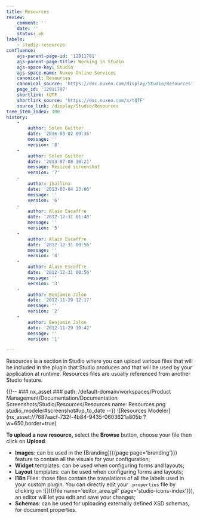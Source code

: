 ```yaml
---
title: Resources
review:
    comment: ''
    date: ''
    status: ok
labels:
    - studio-resources
confluence:
    ajs-parent-page-id: '12911781'
    ajs-parent-page-title: Working in Studio
    ajs-space-key: Studio
    ajs-space-name: Nuxeo Online Services
    canonical: Resources
    canonical_source: 'https://doc.nuxeo.com/display/Studio/Resources'
    page_id: '12911797'
    shortlink: tQTF
    shortlink_source: 'https://doc.nuxeo.com/x/tQTF'
    source_link: /display/Studio/Resources
tree_item_index: 100
history:
    -
        author: Solen Guitter
        date: '2016-03-02 09:35'
        message: ''
        version: '8'
    -
        author: Solen Guitter
        date: '2013-07-08 10:21'
        message: Resized screenshot
        version: '7'
    -
        author: jballina
        date: '2013-03-04 23:06'
        message: ''
        version: '6'
    -
        author: Alain Escaffre
        date: '2012-12-31 01:48'
        message: ''
        version: '5'
    -
        author: Alain Escaffre
        date: '2012-12-31 00:56'
        message: ''
        version: '4'
    -
        author: Alain Escaffre
        date: '2012-12-31 00:56'
        message: ''
        version: '3'
    -
        author: Benjamin Jalon
        date: '2012-11-29 12:17'
        message: ''
        version: '2'
    -
        author: Benjamin Jalon
        date: '2012-11-29 10:42'
        message: ''
        version: '1'

---
```

Resources is a section in Studio where you can upload various files that will be included in the plugin that Studio produces and that will be used by your application at runtime. Resources files are usually referenced from another Studio feature.

{{!--     ### nx_asset ###
    path: /default-domain/workspaces/Product Management/Documentation/Documentation Screenshots/Studio/Resources/Resources
    name: Resources.png
    studio_modeler#screenshot#up_to_date
--}}
![Resources Modeler](nx_asset://7687aacf-732f-4b84-9435-0603621a805b ?w=650,border=true)

**To upload a new resource,** select the **Browse** button, choose your file then click on **Upload**.

*   **Images**: can be used in the [Branding]({{page page='branding'}}) feature to contain all the visuals for your configuration;
*   **Widget** templates: can be used when configuring forms and layouts;
*   **Layout** templates: can be used when configuring forms and layouts;
*   **I18n** Files: those files contain the translations of all the labels used in your custom plugin. You can directly edit your `.properties` file by clicking on ![]({{file name='editor_area.gif' page='studio-icons-index'}}), an editor will let you edit and save your changes;
*   **Schemas**: can be used for uploading externally defined XSD schemas, for document properties.
